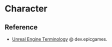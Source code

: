 # Character

## Reference

- [Unreal Engine Terminology](https://dev.epicgames.com/documentation/en-us/unreal-engine/unreal-engine-terminology) @ dev.epicgames.